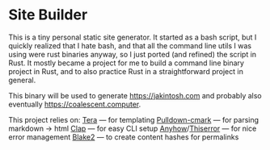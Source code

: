 # Site Builder

This is a tiny personal static site generator. It started as a bash script, but I quickly realized that I hate bash, and that all the command line utils I was using were rust binaries anyway, so I just ported (and refined) the script in Rust. It mostly became a project for me to build a command line binary project in Rust, and to also practice Rust in a straightforward project in general.

This binary will be used to generate https://jakintosh.com and probably also eventually https://coalescent.computer.

This project relies on:
    [Tera](https://github.com/Keats/tera) — for templating
    [Pulldown-cmark](https://github.com/raphlinus/pulldown-cmark) — for parsing markdown -> html
    [Clap](https://github.com/clap-rs/clap) — for easy CLI setup
    [Anyhow](https://github.com/dtolnay/anyhow)/[Thiserror](https://github.com/dtolnay/thiserror) — for nice error management
    [Blake2](https://github.com/RustCrypto/hashes/tree/master/blake2) — to create content hashes for permalinks